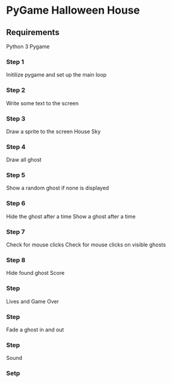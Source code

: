# PyGame Halloween House 

## Requirements

Python 3 
Pygame

### Step 1
Initilize pygame and set up the main loop

### Step 2
Write some text to the screen

### Step 3
Draw a sprite to the screen
    House
    Sky 

### Step 4
Draw all ghost

### Step 5
Show a random ghost if none is displayed

### Step 6
Hide the ghost after a time
Show a ghost after a time

### Step 7 
Check for mouse clicks 
Check for mouse clicks on visible ghosts

### Step 8
Hide found ghost
Score

### Step
Lives and Game Over

### Step
Fade a ghost in and out

### Step 
Sound

### Setp